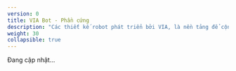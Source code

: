```yaml
---
version: 0
title: VIA Bot - Phần cứng
description: "Các thiết kế robot phát triển bởi VIA, là nền tảng để cộng đồng xây dựng và phát triển các xe tự hành in 3D."
weight: 30
collapsible: true
---
```



Đang cập nhật...